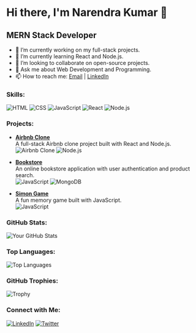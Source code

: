 # Hi there, I'm Narendra Kumar 👋

## MERN Stack Developer

- 🔭 I’m currently working on my full-stack projects.
- 🌱 I’m currently learning React and Node.js.
- 👯 I’m looking to collaborate on open-source projects.
- 💬 Ask me about Web Development and Programming.
- 📫 How to reach me: [Email](narendraprajapat4455@gmail.com.com) | [LinkedIn](www.linkedin.com/in/narendrakumar-174116313)

### Skills:
![HTML](https://img.shields.io/badge/HTML-E34F26?style=for-the-badge&logo=html5&logoColor=white)
![CSS](https://img.shields.io/badge/CSS-1572B6?style=for-the-badge&logo=css3&logoColor=white)
![JavaScript](https://img.shields.io/badge/JavaScript-F7DF1E?style=for-the-badge&logo=javascript&logoColor=black)
![React](https://img.shields.io/badge/React-61DAFB?style=for-the-badge&logo=react&logoColor=black)
![Node.js](https://img.shields.io/badge/Node.js-339933?style=for-the-badge&logo=node.js&logoColor=white)

### Projects:
- **[Airbnb Clone](https://github.com/narendrakumar7878/AirbnbClone)**  
  A full-stack Airbnb clone project built with React and Node.js.  
  ![Airbnb Clone](https://img.shields.io/badge/React-61DAFB?style=for-the-badge&logo=react&logoColor=black) ![Node.js](https://img.shields.io/badge/Node.js-339933?style=for-the-badge&logo=node.js&logoColor=white)

- **[Bookstore](https://github.com/narendrakumar7878/bookstore)**  
  An online bookstore application with user authentication and product search.  
  ![JavaScript](https://img.shields.io/badge/JavaScript-F7DF1E?style=for-the-badge&logo=javascript&logoColor=black) ![MongoDB](https://img.shields.io/badge/MongoDB-47A248?style=for-the-badge&logo=mongodb&logoColor=white)

- **[Simon Game](https://github.com/narendrakumar7878/simon-game)**  
  A fun memory game built with JavaScript.  
  ![JavaScript](https://img.shields.io/badge/JavaScript-F7DF1E?style=for-the-badge&logo=javascript&logoColor=black)

### GitHub Stats:
![Your GitHub Stats](https://github-readme-stats.vercel.app/api?username=narendrakumar7878&show_icons=true&theme=radical)

### Top Languages:
![Top Languages](https://github-readme-stats.vercel.app/api/top-langs/?username=narendrakumar7878&layout=compact&theme=radical)

### GitHub Trophies:
![Trophy](https://github-profile-trophy.vercel.app/?username=narendrakumar7878&theme=onedark)

### Connect with Me:
[![LinkedIn](https://img.shields.io/badge/LinkedIn-0077B5?style=for-the-badge&logo=linkedin&logoColor=white)](https://www.linkedin.com/in/yourprofile)
[![Twitter](https://img.shields.io/badge/Twitter-1DA1F2?style=for-the-badge&logo=twitter&logoColor=white)](https://twitter.com/yourprofile)
